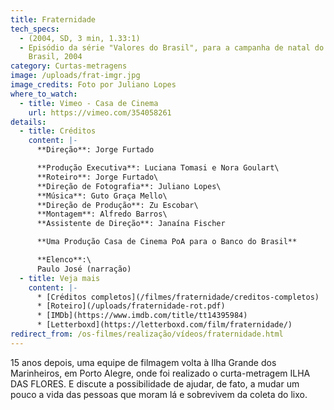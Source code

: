 ```yaml
---
title: Fraternidade
tech_specs:
  - (2004, SD, 3 min, 1.33:1)
  - Episódio da série "Valores do Brasil", para a campanha de natal do Banco do
    Brasil, 2004
category: Curtas-metragens
image: /uploads/frat-imgr.jpg
image_credits: Foto por Juliano Lopes
where_to_watch:
  - title: Vimeo - Casa de Cinema
    url: https://vimeo.com/354058261
details:
  - title: Créditos
    content: |-
      **Direção**: Jorge Furtado

      **Produção Executiva**: Luciana Tomasi e Nora Goulart\
      **Roteiro**: Jorge Furtado\
      **Direção de Fotografia**: Juliano Lopes\
      **Música**: Guto Graça Mello\
      **Direção de Produção**: Zu Escobar\
      **Montagem**: Alfredo Barros\
      **Assistente de Direção**: Janaína Fischer

      **Uma Produção Casa de Cinema PoA para o Banco do Brasil**

      **Elenco**:\
      Paulo José (narração)
  - title: Veja mais
    content: |-
      * [Créditos completos](/filmes/fraternidade/creditos-completos)
      * [R﻿oteiro](/uploads/fraternidade-rot.pdf)
      * [IMDb](https://www.imdb.com/title/tt14395984)
      * [Letterboxd](https://letterboxd.com/film/fraternidade/)
redirect_from: /os-filmes/realização/vídeos/fraternidade.html
---
```

15 anos depois, uma equipe de filmagem volta à Ilha Grande dos Marinheiros, em Porto Alegre, onde foi realizado o curta-metragem ILHA DAS FLORES. E discute a possibilidade de ajudar, de fato, a mudar um pouco a vida das pessoas que moram lá e sobrevivem da coleta do lixo.
